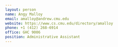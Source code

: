 ```yaml
---
layout: person
name: Angy Malloy
email: amalloy@andrew.cmu.edu
website: https://www.cs.cmu.edu/directory/amalloy
phone: +1 (412) 268-6914
office: GHC 9006
position: Administrative Assistant
---
```

